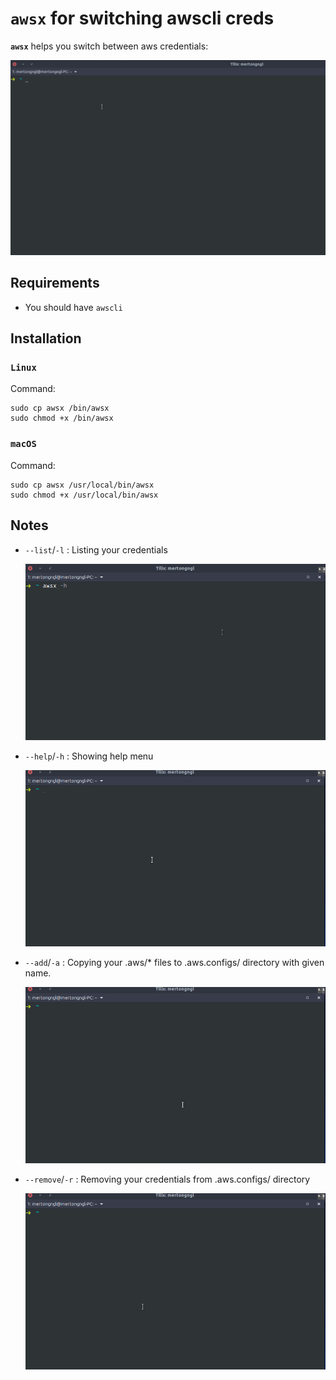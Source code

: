 # `awsx` for switching awscli creds


**`awsx`** helps you switch between aws credentials:

![awsx demo GIF](img/awsx.gif)

## Requirements

- You should have `awscli`

## Installation

### `Linux`

Command:

    sudo cp awsx /bin/awsx
    sudo chmod +x /bin/awsx

### `macOS`

Command:

    sudo cp awsx /usr/local/bin/awsx
    sudo chmod +x /usr/local/bin/awsx

## Notes

- `--list`/`-l` : Listing your credentials

    ![awsx demo GIF](img/awsx_print.gif)

- `--help`/`-h` : Showing help menu

    ![awsx demo GIF](img/awsx_help.gif)

- `--add`/`-a` : Copying your .aws/* files to .aws.configs/ directory with given name.

    ![awsx demo GIF](img/awsx_add.gif)

- `--remove`/`-r` : Removing your credentials from .aws.configs/ directory

    ![awsx demo GIF](img/awsx_remove.gif)


